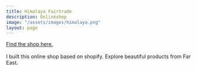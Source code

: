 ```yaml
---
title: Himalaya Fairtrade
description: Onlineshop
image: "/assets/images/himalaya.png"
layout: page
---
```


[Find the shop here.](https://himalayafairtrade.de/)
<br><br>
I built this online shop based on shopify. Explore beautiful products from Far East.